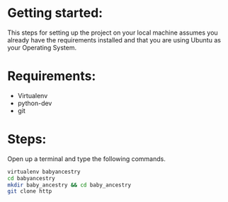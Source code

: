 # Getting started:

This steps for setting up the project on your local machine assumes you already have the requirements installed and that you are using Ubuntu as your Operating System.

# Requirements:

 * Virtualenv
 * python-dev
 * git

# Steps:

Open up a terminal and type the following commands.
```bash
virtualenv babyancestry
cd babyancestry
mkdir baby_ancestry && cd baby_ancestry
git clone http
```

